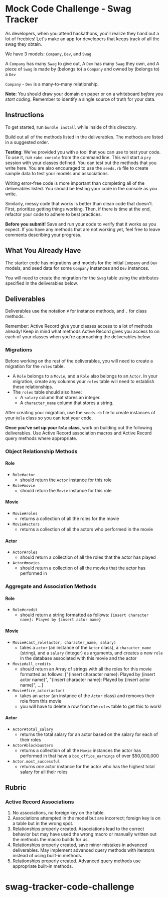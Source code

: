 # Mock Code Challenge - Swag Tracker
As developers, when you attend hackathons, you'll realize they hand out a lot of freebies! Let's make an app for developers that keeps track of all the swag they obtain.

We have 3 models: `Company`, `Dev`, and `Swag`

A `Company` has many `Swag` to give out,
A `Dev` has many `Swag` they own, and
A piece of `Swag` is made by (belongs to) a `Company` and owned by (belongs to) a `Dev`

`Company` - `Dev` is a many-to-many relationship.

**Note**: You should draw your domain on paper or on a whiteboard _before you start coding_. Remember to identify a single source of truth for your data.

## Instructions

To get started, run `bundle install` while inside of this directory.

Build out all of the methods listed in the deliverables. The methods are listed in a suggested order.

**Testing**: We've provided you with a tool that you can use to test your code. To use it, run `rake console` from the command line. This will start a `pry` session with your classes defined. You can test out the methods that you write here. You are also encouraged to use the `seeds.rb` file to create sample data to test your models and associations.

Writing error-free code is more important than completing all of the deliverables listed. You should be testing your code in the console as you write.

Similarly, messy code that works is better than clean code that doesn't. First, prioritize getting things working. Then, if there is time at the end, refactor your code to adhere to best practices.

**Before you submit!** Save and run your code to verify that it works as you expect. If you have any methods that are not working yet, feel free to leave comments describing your progress.

## What You Already Have
The starter code has migrations and models for the initial `Company` and `Dev` models, and seed data for some `Company` instances and `Dev` instances.

You will need to create the migration for the `Swag` table using the attributes specified in the deliverables below.

## Deliverables
Deliverables use the notation `#` for instance methods, and `.` for class methods.

Remember: Active Record give your classes access to a lot of methods already! Keep in mind what methods Active Record gives you access to on each of your classes when you're approaching the deliverables below.

### Migrations

Before working on the rest of the deliverables, you will need to create a migration for the `roles` table.

- A `Role` belongs to a `Movie`, and a `Role` also belongs to an `Actor`. In your migration, create any columns your `roles` table will need to establish these relationships.
- The `roles` table should also have:
  - A `salary` column that stores an integer.
  - A `character_name` column that stores a string.

After creating your migration, use the `seeds.rb` file to create instances of your `Role` class so you can test your code.

**Once you've set up your `Role` class**, work on building out the following deliverables. Use Active Record association macros and Active Record query methods where appropriate.

### Object Relationship Methods

#### Role

- `Role#actor`
  - should return the `Actor` instance for this role
- `Role#movie`
  - should return the `Movie` instance for this role

#### Movie

- `Movie#roles`
  - returns a collection of all the roles for the movie
- `Movie#actors`
  - returns a collection of all the actors who performed in the movie

#### Actor

- `Actor#roles`
  - should return a collection of all the roles that the actor has played
- `Actor#movies`
  - should return a collection of all the movies that the actor has performed in

### Aggregate and Association Methods

#### Role

- `Role#credit`
  - should return a string formatted as follows: `{insert character name}: Played by {insert actor name}`

#### Movie

- `Movie#cast_role(actor, character_name, salary)`
  - takes a `actor` (an instance of the `Actor` class), a `character_name` (string), and a `salary` (integer) as arguments, and creates a new `role` in the database associated with this movie and the actor
- `Movie#all_credits`
  - should return an Array of strings with all the roles for this movie formatted as follows: ["{insert character name}: Played by {insert actor name}", "{insert character name}: Played by {insert actor name}", ...]
- `Movie#fire_actor(actor)`
  - takes an `actor` (an instance of the `Actor` class) and removes their role from this movie
  - you will have to delete a row from the `roles` table to get this to work!

#### Actor

- `Actor#total_salary`
  - returns the total salary for an actor based on the salary for each of their roles
- `Actor#blockbusters`
  - returns a collection of all the `Movie` instances the actor has performed in that have a `box_office_earnings` of over $50,000,000
- `Actor.most_successful`
  - returns *one* actor instance for the actor who has the highest total salary for all their roles

## Rubric

### Active Record Associations

1. No associations, no foreign key on the table.
2. Associations attempted in the model but are incorrect; foreign key is on a table but in the wrong spot.
3. Relationships properly created. Associations lead to the correct behavior but may have used the wrong macro or manually written out the methods the macro builds for us.
4. Relationships properly created, save minor mistakes in advanced deliverables. May implement advanced query methods with iterators instead of using built-in methods.
5. Relationships properly created. Advanced query methods use appropriate built-in methods.
# swag-tracker-code-challenge

